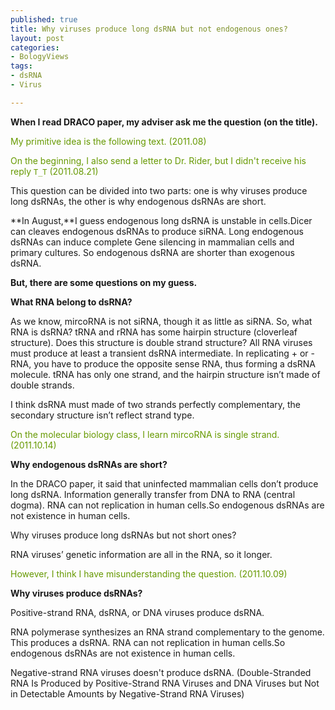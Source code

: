 ```yaml
--- 
published: true
title: Why viruses produce long dsRNA but not endogenous ones?
layout: post
categories:
- BologyViews
tags: 
- dsRNA
- Virus

---
```

**When I read DRACO paper, my adviser ask me the question (on the title).**

<span style="color: #669900;">My primitive idea is the following text. (2011.08)</span>

<span style="color: #669900;">On the beginning, I also send a letter to Dr. Rider, but I didn't receive his reply `T_T` (2011.08.21)</span>

This question can be divided into two parts: one is why viruses produce long dsRNAs, the other is why endogenous dsRNAs are short.

**In August,**I guess endogenous long dsRNA is unstable in cells.Dicer can cleaves endogenous dsRNAs to produce siRNA. Long endogenous dsRNAs can induce complete Gene silencing in mammalian cells and primary cultures. So endogenous dsRNA are shorter than exogenous dsRNA.

**But, there are some questions on my guess.**

**What RNA belong to dsRNA?**

As we know, mircoRNA is not siRNA, though it as little as siRNA. So, what RNA is dsRNA? tRNA and rRNA has some hairpin structure (cloverleaf structure). Does this structure is double strand structure? All RNA viruses must produce at least a transient dsRNA intermediate. In replicating + or - RNA, you have to produce the opposite sense RNA, thus forming a dsRNA molecule. tRNA has only one strand, and the hairpin structure isn’t made of double strands.

I think dsRNA must made of two strands perfectly complementary, the secondary structure isn’t reflect strand type.

<span style="color: #669900;">On the molecular biology class, I learn mircoRNA is single strand. (2011.10.14)</span>

**Why endogenous dsRNAs are short?**

In the DRACO paper, it said that uninfected mammalian cells don’t produce long dsRNA. Information generally transfer from DNA to RNA (central dogma). RNA can not replication in human cells.So endogenous dsRNAs are not existence in human cells.

Why viruses produce long dsRNAs but not short ones?

RNA viruses’ genetic information are all in the RNA, so it longer.

<span style="color: #669900;">However, I think I have misunderstanding the question. (2011.10.09)</span>

**Why viruses produce dsRNAs?**

Positive-strand RNA, dsRNA, or DNA viruses produce dsRNA.

RNA polymerase synthesizes an RNA strand complementary to the genome. This produces a dsRNA. RNA can not replication in human cells.So endogenous dsRNAs are not existence in human cells.

Negative-strand RNA viruses doesn't produce dsRNA. (Double-Stranded RNA Is Produced by Positive-Strand RNA Viruses and DNA Viruses but Not in Detectable Amounts by Negative-Strand RNA Viruses)
